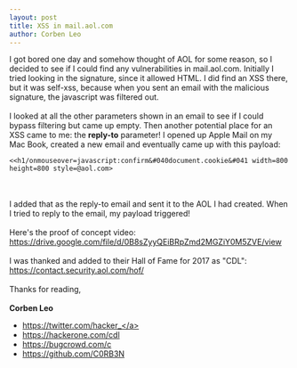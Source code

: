 ```yaml
---
layout: post
title: XSS in mail.aol.com
author: Corben Leo
---
```

I got bored one day and somehow thought of AOL for some reason, so I decided to see if I could find any vulnerabilities in mail.aol.com. Initially I tried looking in the signature, since it allowed HTML. I did find an XSS there, but it was self-xss, because when you sent an email with the malicious signature, the javascript was filtered out.<br><br>
I looked at all the other parameters shown in an email to see if I could bypass filtering but came up empty.
Then another potential place for an XSS came to me: the **reply-to** parameter! I opened up Apple Mail on my Mac Book, created a new email and eventually came up with this payload:
<br>
```
<<h1/onmouseover=javascript:confirm&#040document.cookie&#041 width=800 height=800 style=@aol.com>
```
<br><br>
I added that as the reply-to email and sent it to the AOL I had created. When I tried to reply to the email, my payload triggered!
<br><br>
Here's the proof of concept video: <a class="link" target='_blank' rel='noopener noreferrer' href='https://drive.google.com/file/d/0B8sZyyQEiBRpZmd2MGZiY0M5ZVE/view'>https://drive.google.com/file/d/0B8sZyyQEiBRpZmd2MGZiY0M5ZVE/view</a>
<br><br>
I was thanked and added to their Hall of Fame for 2017 as "CDL": <a class="link" target='_blank' rel='noopener noreferrer' href='https://contact.security.aol.com/hof/'>https://contact.security.aol.com/hof/</a> 
<br><br>
Thanks for reading,<br><br>
**Corben Leo**
- <a class="link" href="https://twitter.com/hacker_"  target="_blank" rel="noopener noreferrer">https://twitter.com/hacker_</a>
- <a class="link" href="https://hackerone.com/cdl" target="_blank" rel="noopener noreferrer">https://hackerone.com/cdl</a>
- <a class="link" href="https://bugcrowd.com/c" target="_blank" rel="noopener noreferrer">https://bugcrowd.com/c</a>
- <a class="link" href="https://github.com/C0RB3N"  target="_blank" rel="noopener noreferrer">https://github.com/C0RB3N</a>

